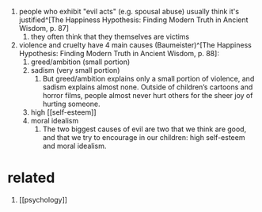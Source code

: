 1. people who exhibit "evil acts" (e.g. spousal abuse) usually think it's justified^[The Happiness Hypothesis: Finding Modern Truth in Ancient Wisdom, p. 87]
	1. they often think that they themselves are victims
2. violence and cruelty have 4 main causes (Baumeister)^[The Happiness Hypothesis: Finding Modern Truth in Ancient Wisdom, p. 88]:
	1. greed/ambition (small portion)
	2. sadism (very small portion)
		1. But greed/ambition explains only a small portion of violence, and sadism explains almost none. Outside of children’s cartoons and horror films, people almost never hurt others for the sheer joy of hurting someone.
	3. high [[self-esteem]]
	4. moral idealism
		1. The two biggest causes of evil are two that we think are good, and that we try to encourage in our children: high self-esteem and moral idealism.

# related
1. [[psychology]]